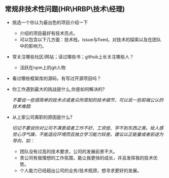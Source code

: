 ## 常规非技术性问题(HR\HRBP\技术\经理)

- 挑选一个你认为最出色的项目介绍一下
    - 介绍的项目最好有技术亮点。
    - 可以包含以下几方面：技术栈，issue与fixed。对技术的探索以及在团队中的影响力。
 
- 常关注哪些社区/网站；读过哪些书；github上长关注哪些人？
    - 活跃在npm上的git人物

- 看过哪些框架库的源码，有写过开源项目吗？    

- 你工作遇到最大的挑战是什么,你是如何解决的?

    *不要说一些很简单的技术点或者众所周知的技术细节，可以说一些前端公认的技术难题:*
    
- 从上家公司离职的原因是什么?

    *切记不要说你对公司不满意或者工作不好，工资低、学不到东西之类。给人感觉心浮气躁，不能适应环境而且独立学习能力较差。建议以正能量或者前途为导向，如：*

    - 团队没有过高的技术要求，公司的发展前景不大。
    - 贵公司有我理想的工作氛围，能让我更快的成长，并且发挥我的技术优势。
    - 个人能力已经超出公司的业务/技术瓶颈，想寻求更好的发展。


    